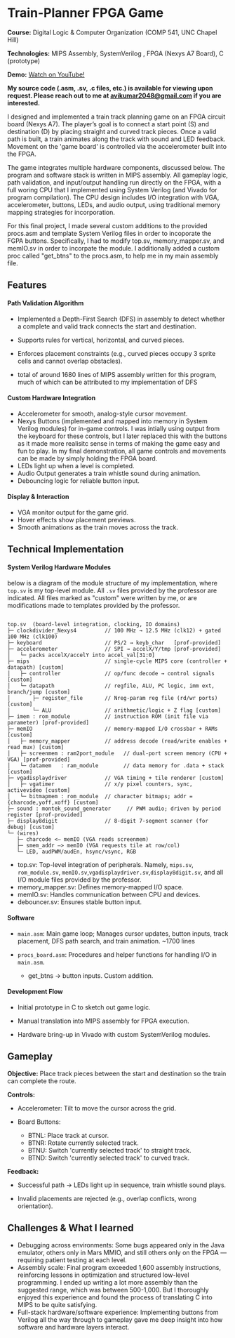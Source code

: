 # Train-Planner FPGA Game

**Course:** Digital Logic & Computer Organization (COMP 541, UNC Chapel Hill)

**Technologies:** MIPS Assembly, SystemVerilog , FPGA (Nexys A7 Board), C (prototype)

**Demo:**  [Watch on YouTube!](https://www.youtube.com/watch?v=HUmOf4YsyzI&ab_channel=NaviKumar)

**My source code (.asm, .sv, .c files, etc.) is available for viewing upon request. Please reach out to me at avikumar2048@gmail.com if you are interested.**

I designed and implemented a train track planning game on an FPGA circuit board (Nexys A7). The player’s goal is to connect a start point (S) and destination (D) by placing straight and curved track pieces. Once a valid path is built, a train animates along the track with sound and LED feedback. Movement on the 'game board' is controlled via the accelerometer built into the FPGA. 

The game integrates multiple hardware components, discussed below. The program and software stack is written in MIPS assembly. All gameplay logic, path validation, and input/output handling run directly on the FPGA, with a full woring CPU that I implemented using System Verilog (and Vivado for program compilation). The CPU design includes I/O integration with VGA, accelerometer, buttons, LEDs, and audio output, using traditional memory mapping strategies for incorporation.

For this final project, I made several custom additions to the provided procs.asm and template System Verilog files in order to incoporate the FGPA buttons. Specifically, I had to modify top.sv, memory_mapper.sv, and memIO.sv in order to incorpate the module. I additionally added a custom proc called "get_btns" to the procs.asm, to help me in my main assembly file.


## Features

#### Path Validation Algorithm
- Implemented a Depth-First Search (DFS) in assembly to detect whether a complete and valid track connects the start and destination.

- Supports rules for vertical, horizontal, and curved pieces.

- Enforces placement constraints (e.g., curved pieces occupy 3 sprite cells and cannot overlap obstacles).
- total of around 1680 lines of MIPS assembly written for this program, much of which can be attributed to my implementation of DFS

#### Custom Hardware Integration

- Accelerometer for smooth, analog-style cursor movement.
- Nexys Buttons (implemented and mapped into memory in System Verilog modules) for in-game controls. I was intially using output from the keyboard for these controls, but I later replaced this with the buttons as it made more realisitc sense in terms of making the game easy and fun to play. In my final demonstration, all game controls and movements can be made by simply holding the FPGA board.
- LEDs light up when a level is completed.
- Audio Output generates a train whistle sound during animation.
- Debouncing logic for reliable button input.

#### Display & Interaction
- VGA monitor output for the game grid.
- Hover effects show placement previews.
- Smooth animations as the train moves across the track.

## Technical Implementation
#### System Verilog Hardware Modules
below is a diagram of the module structure of my implementation, where ```top.sv``` is my top-level module. All ```.sv``` files provided by the professor are indicated. All files marked as "custom" were written by me, or are modifications made to templates provided by the professor.
```

top.sv  (board-level integration, clocking, IO domains)
├─ clockdivider_Nexys4         // 100 MHz → 12.5 MHz (clk12) + gated 100 MHz (clk100)
├─ keyboard                    // PS/2 → keyb_char   [prof-provided]
├─ accelerometer               // SPI → accelX/Y/tmp [prof-provided]
│   └─ packs accelX/accelY into accel_val[31:0]
├─ mips                        // single-cycle MIPS core (controller + datapath) [custom]
│   ├─ controller              // op/func decode → control signals [custom]
│   └─ datapath                // regfile, ALU, PC logic, imm ext, branch/jump [custom]
│       ├─ register_file       // Nreg-param reg file (rd/wr ports) [custom]
│       └─ ALU                 // arithmetic/logic + Z flag [custom]
├─ imem : rom_module           // instruction ROM (init file via parameter) [prof-provided]
├─ memIO                       // memory-mapped I/O crossbar + RAMs [custom]
│   ├─ memory_mapper           // address decode (read/write enables + read mux) [custom]
│   ├─ screenmem : ram2port_module   // dual-port screen memory (CPU + VGA) [prof-provided]
│   └─ datamem   : ram_module        // data memory for .data + stack [custom]
├─ vgadisplaydriver            // VGA timing + tile renderer [custom]
│   ├─ vgatimer                // x/y pixel counters, sync, activevideo [custom]
│   └─ bitmapmem : rom_module  // character bitmaps; addr = {charcode,yoff,xoff} [custom]
├─ sound : montek_sound_generator     // PWM audio; driven by period register [prof-provided]
├─ display8digit               // 8-digit 7-segment scanner (for debug) [custom]
└─ (wires)
   ├─ charcode <— memIO (VGA reads screenmem)
   ├─ smem_addr —> memIO (VGA requests tile at row/col)
   └─ LED, audPWM/audEn, hsync/vsync, RGB

```
- top.sv: Top-level integration of peripherals. Namely, ```mips.sv```, ```rom_module.sv```, ```memIO.sv```,```vgadisplaydriver.sv```,```display8digit.sv```, and all I/O module files provided by the professor.
- memory_mapper.sv: Defines memory-mapped I/O space.
- memIO.sv: Handles communication between CPU and devices.
- debouncer.sv: Ensures stable button input.

#### Software

- ```main.asm```: Main game loop; Manages cursor updates, button inputs, track placement, DFS path search, and train animation. ~1700 lines
- ```procs_board.asm```: Procedures and helper functions for handling I/O in ```main.asm```.

  - get_btns → button inputs. Custom addition.


#### Development Flow

- Initial prototype in C to sketch out game logic.

- Manual translation into MIPS assembly for FPGA execution.

- Hardware bring-up in Vivado with custom SystemVerilog modules.

## Gameplay

**Objective:** Place track pieces between the start and destination so the train can complete the route.

**Controls:**

- Accelerometer: Tilt to move the cursor across the grid.

- Board Buttons:

  - BTNL: Place track at cursor.
  - BTNR: Rotate currently selected track.
  - BTNU: Switch 'currently selected track' to straight track.
  - BTND: Switch 'currently selected track' to curved track.

**Feedback:**
- Successful path → LEDs light up in sequence, train whistle sound plays.

- Invalid placements are rejected (e.g., overlap conflicts, wrong orientation).


## Challenges & What I learned
- Debugging across environments: Some bugs appeared only in the Java emulator, others only in Mars MMIO, and still others only on the FPGA — requiring patient testing at each level.
- Assembly scale: Final program exceeded 1,600 assembly instructions, reinforcing lessons in optimization and structured low-level programming. I ended up writing a lot more assembly than the suggested range, which was between 500-1,000. But I thoroughly enjoyed this experience and found the process of translating C into MIPS to be quite satisfying.
- Full-stack hardware/software experience: Implementing buttons from Verilog all the way through to gameplay gave me deep insight into how software and hardware layers interact.
